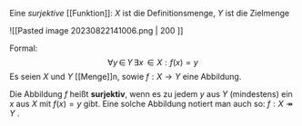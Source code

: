 Eine *surjektive* [[Funktion]]:  $X$ ist die Definitionsmenge, $Y$ ist die Zielmenge

![[Pasted image 20230822141006.png | 200 ]]

Formal: $$\forall y\,\in\, Y\,\exists x \, \in X:f(x)=y $$ Es seien $X$ und $Y$ [[Menge]]n, sowie $f : X → Y$ eine Abbildung.

Die Abbildung $f$ heißt **surjektiv**, wenn es zu jedem $y$ aus $Y$  (mindestens) ein $x$ aus $X$ mit $f(x) = y$ gibt. Eine solche Abbildung notiert man auch so: $f : X ↠ Y$ .

